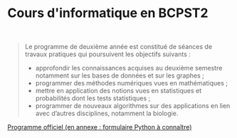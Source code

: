# Cours d'informatique en BCPST2

<br>

> Le programme de deuxième année est constitué de séances de travaux pratiques qui poursuivent les objectifs suivants :
>
> - approfondir les connaissances acquises au deuxième semestre notamment sur les bases de données et sur les graphes ;
> - programmer des méthodes numériques vues en mathématiques ;
> - mettre en application des notions vues en statistiques et probabilités dont les tests statistiques ;
> - programmer de nouveaux algorithmes sur des applications en lien avec d’autres disciplines, notamment la biologie.

[Programme officiel (en annexe : formulaire Python à connaître)](https://github.com/cpge-itc/bcpst2/raw/main/files/programme_info_bcpst.pdf)
